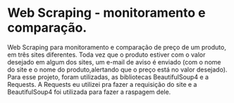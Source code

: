 # Web Scraping - monitoramento e comparação.

Web Scraping para monitoramento e comparação de preço de um produto, em três sites diferentes. Toda vez que o produto estiver com o valor desejado em algum dos sites, um e-mail de aviso é enviado (com o nome do site e o nome do produto,alertando que o preço está no valor desejado). Para esse projeto, foram utilizadas, as bibliotecas BeautifulSoup4 e a Requests. A Requests eu utilizei pra fazer a requisição do site e a BeautifulSoup4 foi utilizada para fazer a raspagem dele.
